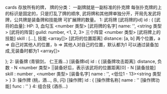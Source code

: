 cards 
存放所有的牌，
牌的分类：
一副牌就是一副标准的扑克牌
每张扑克牌的上的标识是固定的，只是打乱了牌的顺序, 武将牌和其他牌单独分开，开局先发武将牌，公共牌是装备牌和技能牌
可扩展牌的数量。
1: 武将牌 
    [武将牌的id] id : {
    [武将的血量]: HP: 3, 血勾玉 <number 类型>
    [武将牌的名字] name: '', <string 类型>
    [武将的阵营] guild: number, <1, 2, 3> 三个阵营 <number 类型>
    [武将牌上的技能] skill : [...], 技能 <array[]>
    [武将的位置距离] distance: [a, b] 两个位置，a => 自己对其他人的位置，b => 其他人对自己的位置，默认都为1 可以通过装备加成,无装备时都为1 <array[]>

};
2: 装备牌 (青钢剑， 仁王盾...)
    [装备牌id] id : {
            [装备牌攻击距离]: distance, 负数 - N <number 类型> ||装备好后，表示该武将的位置距离[0] - N
            [装备技能] skill : number , <number 类型>
            [装备名字] name : '', <低位1 - 13><string 类型> 
    }
3: 操作牌 (桃，酒..., 杀, 闪)
    [操作牌] id : {
        [操作牌名称] name : '' <string> 
        [操作牌功能] func : '' <string>
    }
4: 组合技 (酒杀...)